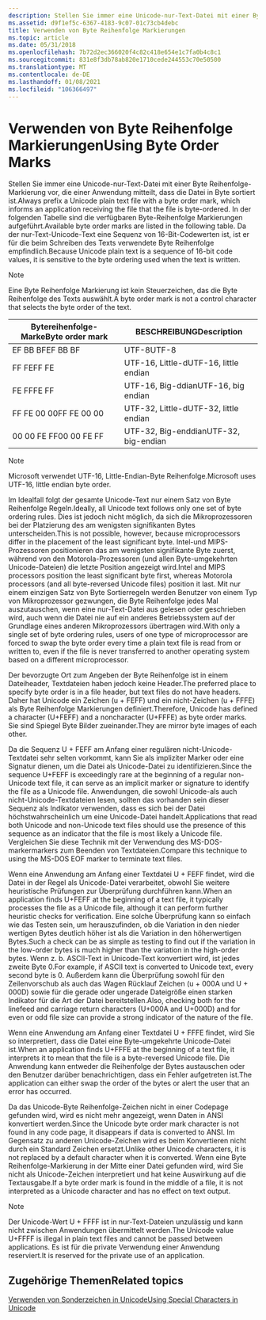 ```yaml
---
description: Stellen Sie immer eine Unicode-nur-Text-Datei mit einer Byte Reihenfolge-Markierung vor, die einer Anwendung mitteilt, dass die Datei in Byte sortiert ist.
ms.assetid: d9f1ef5c-6367-4183-9c07-01c73cb4debc
title: Verwenden von Byte Reihenfolge Markierungen
ms.topic: article
ms.date: 05/31/2018
ms.openlocfilehash: 7b72d2ec366020f4c82c418e654e1c7fa0b4c8c1
ms.sourcegitcommit: 831e8f3db78ab820e1710cede244553c70e50500
ms.translationtype: MT
ms.contentlocale: de-DE
ms.lasthandoff: 01/08/2021
ms.locfileid: "106366497"
---
```

# <a name="using-byte-order-marks"></a><span data-ttu-id="8cb87-103">Verwenden von Byte Reihenfolge Markierungen</span><span class="sxs-lookup"><span data-stu-id="8cb87-103">Using Byte Order Marks</span></span>

<span data-ttu-id="8cb87-104">Stellen Sie immer eine Unicode-nur-Text-Datei mit einer Byte Reihenfolge-Markierung vor, die einer Anwendung mitteilt, dass die Datei in Byte sortiert ist.</span><span class="sxs-lookup"><span data-stu-id="8cb87-104">Always prefix a Unicode plain text file with a byte order mark, which informs an application receiving the file that the file is byte-ordered.</span></span> <span data-ttu-id="8cb87-105">In der folgenden Tabelle sind die verfügbaren Byte-Reihenfolge Markierungen aufgeführt.</span><span class="sxs-lookup"><span data-stu-id="8cb87-105">Available byte order marks are listed in the following table.</span></span> <span data-ttu-id="8cb87-106">Da der nur-Text-Unicode-Text eine Sequenz von 16-Bit-Codewerten ist, ist er für die beim Schreiben des Texts verwendete Byte Reihenfolge empfindlich.</span><span class="sxs-lookup"><span data-stu-id="8cb87-106">Because Unicode plain text is a sequence of 16-bit code values, it is sensitive to the byte ordering used when the text is written.</span></span>

> [!Note]  
> <span data-ttu-id="8cb87-107">Eine Byte Reihenfolge Markierung ist kein Steuerzeichen, das die Byte Reihenfolge des Texts auswählt.</span><span class="sxs-lookup"><span data-stu-id="8cb87-107">A byte order mark is not a control character that selects the byte order of the text.</span></span>

 



| <span data-ttu-id="8cb87-108">Bytereihenfolge-Marke</span><span class="sxs-lookup"><span data-stu-id="8cb87-108">Byte order mark</span></span> | <span data-ttu-id="8cb87-109">BESCHREIBUNG</span><span class="sxs-lookup"><span data-stu-id="8cb87-109">Description</span></span>           |
|-----------------|-----------------------|
| <span data-ttu-id="8cb87-110">EF BB BF</span><span class="sxs-lookup"><span data-stu-id="8cb87-110">EF BB BF</span></span>        | <span data-ttu-id="8cb87-111">UTF-8</span><span class="sxs-lookup"><span data-stu-id="8cb87-111">UTF-8</span></span>                 |
| <span data-ttu-id="8cb87-112">FF FE</span><span class="sxs-lookup"><span data-stu-id="8cb87-112">FF FE</span></span>           | <span data-ttu-id="8cb87-113">UTF-16, Little-d</span><span class="sxs-lookup"><span data-stu-id="8cb87-113">UTF-16, little endian</span></span> |
| <span data-ttu-id="8cb87-114">FE FF</span><span class="sxs-lookup"><span data-stu-id="8cb87-114">FE FF</span></span>           | <span data-ttu-id="8cb87-115">UTF-16, Big-ddian</span><span class="sxs-lookup"><span data-stu-id="8cb87-115">UTF-16, big endian</span></span>    |
| <span data-ttu-id="8cb87-116">FF FE 00 00</span><span class="sxs-lookup"><span data-stu-id="8cb87-116">FF FE 00 00</span></span>     | <span data-ttu-id="8cb87-117">UTF-32, Little-d</span><span class="sxs-lookup"><span data-stu-id="8cb87-117">UTF-32, little endian</span></span> |
| <span data-ttu-id="8cb87-118">00 00 FE FF</span><span class="sxs-lookup"><span data-stu-id="8cb87-118">00 00 FE FF</span></span>     | <span data-ttu-id="8cb87-119">UTF-32, Big-enddian</span><span class="sxs-lookup"><span data-stu-id="8cb87-119">UTF-32, big-endian</span></span>    |



 

> [!Note]  
> <span data-ttu-id="8cb87-120">Microsoft verwendet UTF-16, Little-Endian-Byte Reihenfolge.</span><span class="sxs-lookup"><span data-stu-id="8cb87-120">Microsoft uses UTF-16, little endian byte order.</span></span>

 

<span data-ttu-id="8cb87-121">Im Idealfall folgt der gesamte Unicode-Text nur einem Satz von Byte Reihenfolge Regeln.</span><span class="sxs-lookup"><span data-stu-id="8cb87-121">Ideally, all Unicode text follows only one set of byte ordering rules.</span></span> <span data-ttu-id="8cb87-122">Dies ist jedoch nicht möglich, da sich die Mikroprozessoren bei der Platzierung des am wenigsten signifikanten Bytes unterscheiden.</span><span class="sxs-lookup"><span data-stu-id="8cb87-122">This is not possible, however, because microprocessors differ in the placement of the least significant byte.</span></span> <span data-ttu-id="8cb87-123">Intel-und MIPS-Prozessoren positionieren das am wenigsten signifikante Byte zuerst, während von den Motorola-Prozessoren (und allen Byte-umgekehrten Unicode-Dateien) die letzte Position angezeigt wird.</span><span class="sxs-lookup"><span data-stu-id="8cb87-123">Intel and MIPS processors position the least significant byte first, whereas Motorola processors (and all byte-reversed Unicode files) position it last.</span></span> <span data-ttu-id="8cb87-124">Mit nur einem einzigen Satz von Byte Sortierregeln werden Benutzer von einem Typ von Mikroprozessor gezwungen, die Byte Reihenfolge jedes Mal auszutauschen, wenn eine nur-Text-Datei aus gelesen oder geschrieben wird, auch wenn die Datei nie auf ein anderes Betriebssystem auf der Grundlage eines anderen Mikroprozessors übertragen wird.</span><span class="sxs-lookup"><span data-stu-id="8cb87-124">With only a single set of byte ordering rules, users of one type of microprocessor are forced to swap the byte order every time a plain text file is read from or written to, even if the file is never transferred to another operating system based on a different microprocessor.</span></span>

<span data-ttu-id="8cb87-125">Der bevorzugte Ort zum Angeben der Byte Reihenfolge ist in einem Dateiheader, Textdateien haben jedoch keine Header.</span><span class="sxs-lookup"><span data-stu-id="8cb87-125">The preferred place to specify byte order is in a file header, but text files do not have headers.</span></span> <span data-ttu-id="8cb87-126">Daher hat Unicode ein Zeichen (u + FEFF) und ein nicht-Zeichen (u + FFFE) als Byte Reihenfolge Markierungen definiert.</span><span class="sxs-lookup"><span data-stu-id="8cb87-126">Therefore, Unicode has defined a character (U+FEFF) and a noncharacter (U+FFFE) as byte order marks.</span></span> <span data-ttu-id="8cb87-127">Sie sind Spiegel Byte Bilder zueinander.</span><span class="sxs-lookup"><span data-stu-id="8cb87-127">They are mirror byte images of each other.</span></span>

<span data-ttu-id="8cb87-128">Da die Sequenz U + FEFF am Anfang einer regulären nicht-Unicode-Textdatei sehr selten vorkommt, kann Sie als impliziter Marker oder eine Signatur dienen, um die Datei als Unicode-Datei zu identifizieren.</span><span class="sxs-lookup"><span data-stu-id="8cb87-128">Since the sequence U+FEFF is exceedingly rare at the beginning of a regular non-Unicode text file, it can serve as an implicit marker or signature to identify the file as a Unicode file.</span></span> <span data-ttu-id="8cb87-129">Anwendungen, die sowohl Unicode-als auch nicht-Unicode-Textdateien lesen, sollten das vorhanden sein dieser Sequenz als Indikator verwenden, dass es sich bei der Datei höchstwahrscheinlich um eine Unicode-Datei handelt.</span><span class="sxs-lookup"><span data-stu-id="8cb87-129">Applications that read both Unicode and non-Unicode text files should use the presence of this sequence as an indicator that the file is most likely a Unicode file.</span></span> <span data-ttu-id="8cb87-130">Vergleichen Sie diese Technik mit der Verwendung des MS-DOS-markermarkers zum Beenden von Textdateien.</span><span class="sxs-lookup"><span data-stu-id="8cb87-130">Compare this technique to using the MS-DOS EOF marker to terminate text files.</span></span>

<span data-ttu-id="8cb87-131">Wenn eine Anwendung am Anfang einer Textdatei U + FEFF findet, wird die Datei in der Regel als Unicode-Datei verarbeitet, obwohl Sie weitere heuristische Prüfungen zur Überprüfung durchführen kann.</span><span class="sxs-lookup"><span data-stu-id="8cb87-131">When an application finds U+FEFF at the beginning of a text file, it typically processes the file as a Unicode file, although it can perform further heuristic checks for verification.</span></span> <span data-ttu-id="8cb87-132">Eine solche Überprüfung kann so einfach wie das Testen sein, um herauszufinden, ob die Variation in den nieder wertigen Bytes deutlich höher ist als die Variation in den höherwertigen Bytes.</span><span class="sxs-lookup"><span data-stu-id="8cb87-132">Such a check can be as simple as testing to find out if the variation in the low-order bytes is much higher than the variation in the high-order bytes.</span></span> <span data-ttu-id="8cb87-133">Wenn z. b. ASCII-Text in Unicode-Text konvertiert wird, ist jedes zweite Byte 0.</span><span class="sxs-lookup"><span data-stu-id="8cb87-133">For example, if ASCII text is converted to Unicode text, every second byte is 0.</span></span> <span data-ttu-id="8cb87-134">Außerdem kann die Überprüfung sowohl für den Zeilenvorschub als auch das Wagen Rücklauf Zeichen (u + 000A und U + 000D) sowie für die gerade oder ungerade Dateigröße einen starken Indikator für die Art der Datei bereitstellen.</span><span class="sxs-lookup"><span data-stu-id="8cb87-134">Also, checking both for the linefeed and carriage return characters (U+000A and U+000D) and for even or odd file size can provide a strong indicator of the nature of the file.</span></span>

<span data-ttu-id="8cb87-135">Wenn eine Anwendung am Anfang einer Textdatei U + FFFE findet, wird Sie so interpretiert, dass die Datei eine Byte-umgekehrte Unicode-Datei ist.</span><span class="sxs-lookup"><span data-stu-id="8cb87-135">When an application finds U+FFFE at the beginning of a text file, it interprets it to mean that the file is a byte-reversed Unicode file.</span></span> <span data-ttu-id="8cb87-136">Die Anwendung kann entweder die Reihenfolge der Bytes austauschen oder den Benutzer darüber benachrichtigen, dass ein Fehler aufgetreten ist.</span><span class="sxs-lookup"><span data-stu-id="8cb87-136">The application can either swap the order of the bytes or alert the user that an error has occurred.</span></span>

<span data-ttu-id="8cb87-137">Da das Unicode-Byte Reihenfolge-Zeichen nicht in einer Codepage gefunden wird, wird es nicht mehr angezeigt, wenn Daten in ANSI konvertiert werden.</span><span class="sxs-lookup"><span data-stu-id="8cb87-137">Since the Unicode byte order mark character is not found in any code page, it disappears if data is converted to ANSI.</span></span> <span data-ttu-id="8cb87-138">Im Gegensatz zu anderen Unicode-Zeichen wird es beim Konvertieren nicht durch ein Standard Zeichen ersetzt.</span><span class="sxs-lookup"><span data-stu-id="8cb87-138">Unlike other Unicode characters, it is not replaced by a default character when it is converted.</span></span> <span data-ttu-id="8cb87-139">Wenn eine Byte Reihenfolge-Markierung in der Mitte einer Datei gefunden wird, wird Sie nicht als Unicode-Zeichen interpretiert und hat keine Auswirkung auf die Textausgabe.</span><span class="sxs-lookup"><span data-stu-id="8cb87-139">If a byte order mark is found in the middle of a file, it is not interpreted as a Unicode character and has no effect on text output.</span></span>

> [!Note]  
> <span data-ttu-id="8cb87-140">Der Unicode-Wert U + FFFF ist in nur-Text-Dateien unzulässig und kann nicht zwischen Anwendungen übermittelt werden.</span><span class="sxs-lookup"><span data-stu-id="8cb87-140">The Unicode value U+FFFF is illegal in plain text files and cannot be passed between applications.</span></span> <span data-ttu-id="8cb87-141">Es ist für die private Verwendung einer Anwendung reserviert.</span><span class="sxs-lookup"><span data-stu-id="8cb87-141">It is reserved for the private use of an application.</span></span>

 

## <a name="related-topics"></a><span data-ttu-id="8cb87-142">Zugehörige Themen</span><span class="sxs-lookup"><span data-stu-id="8cb87-142">Related topics</span></span>

<dl> <dt>

[<span data-ttu-id="8cb87-143">Verwenden von Sonderzeichen in Unicode</span><span class="sxs-lookup"><span data-stu-id="8cb87-143">Using Special Characters in Unicode</span></span>](using-special-characters-in-unicode.md)
</dt> </dl>

 

 



